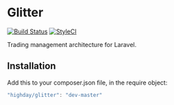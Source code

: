 # Glitter

[![Build Status](https://travis-ci.org/highday/glitter.svg?branch=master)](https://travis-ci.org/highday/glitter)
[![StyleCI](https://styleci.io/repos/74947397/shield?branch=master)](https://styleci.io/repos/74947397)

Trading management architecture for Laravel.

## Installation

Add this to your composer.json file, in the require object:

```javascript
"highday/glitter": "dev-master"
```
